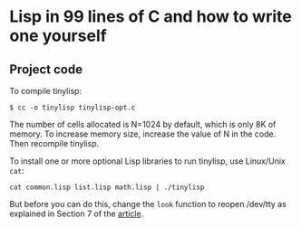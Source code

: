 # Lisp in 99 lines of C and how to write one yourself

## Project code

To compile tinylisp:
~~~
$ cc -o tinylisp tinylisp-opt.c
~~~
The number of cells allocated is N=1024 by default, which is only 8K of memory.  To increase memory size, increase the value of N in the code.  Then recompile tinylisp.

To install one or more optional Lisp libraries to run tinylisp, use Linux/Unix `cat`:
~~~
cat common.lisp list.lisp math.lisp | ./tinylisp
~~~
But before you can do this, change the `look` function to reopen /dev/tty as explained in Section 7 of the [article](tinylisp.pdf).